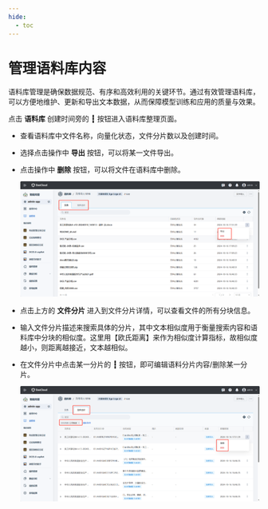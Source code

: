 ```yaml
---
hide:
  - toc
---
```


# 管理语料库内容

语料库管理是确保数据规范、有序和高效利用的关键环节。通过有效管理语料库，
可以方便地维护、更新和导出文本数据，从而保障模型训练和应用的质量与效果。

点击 **语料库** 创建时间旁的 **┇** 按钮进入语料库整理页面。

- 查看语料库中文件名称，向量化状态，文件分片数以及创建时间。
- 选择点击操作中 **导出** 按钮，可以将某一文件导出。
- 点击操作中 **删除** 按钮，可以将文件在语料库中删除。

    ![语料库01](./images/manage-corpus01.jpg)

- 点击上方的 **文件分片** 进入到文件分片详情，可以查看文件的所有分块信息。
- 输入文件分片描述来搜索具体的分片，其中文本相似度用于衡量搜索内容和语料库中分块的相似度。这里用【欧氏距离】来作为相似度计算指标，故相似度越小，则距离越接近，文本越相似。
- 在文件分片中点击某一分片的 **┇** 按钮，即可编辑语料分片内容/删除某一分片。

    ![语料库02](./images/manage-corpus02.jpg)

